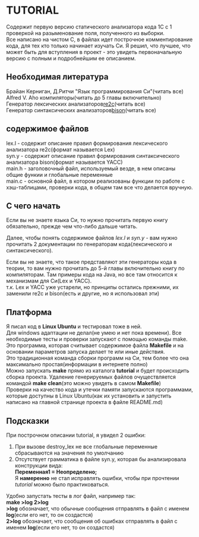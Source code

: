 # TUTORIAL
Содержит первую версию статического анализатора кода 1С с 1 проверкой на разыменование поля, полученного из выборки.  
Все написано на чистом C, в файлах идет построчное комментирование кода, для тех кто только начинает изучать Си.
Я решил, что лучшее, что может быть для вступления в проект - это увидеть первоначальную версию с полным и подробнейшим ее описанием.
## Необходимая литература
Брайан Керниган, Д.Ритчи "Язык программирования Си"(читать все)  
Alfred V. Aho компиляторы(читать до 5 главы включительно)  
Генератор лексических анализаторов[re2c](https://re2c.org/manual/manual_c.html)(читать все)  
Генератор синтаксических анализаторов[bison](https://www.gnu.org/software/bison/manual/bison.html)(читать все)  
## содержимое файлов
lex.l - содержит описание правил формирования лексического анализатора re2c(формат называется Lex)  
syn.y - содержит описание правил формирования синтаксического анализатора bison(формат называется YACC)  
main.h - заголовочный файл, используемый везде, в нем описаны общие функии и глобальные переменные  
main.c - основной файл, в котором реализованы функции по работе с хэш-таблицами, проверки кода,
в общем там все что делается вручную.  
## С чего начать
Если вы не знаете языка Си, то нужно прочитать первую книгу обязательно, прежде чем что-либо дальше читать.

Далее, чтобы понять содержимое файлов *lex.l* и *syn.y* - вам нужно прочитать 2 документации по генераторам кода(лексического и синтаксического).

Если вы не знаете, что такое представляют эти генераторы кода в теории, то вам нужно прочитать до 5-й главы включительно книгу по компиляторам. Там примеры кода на Java, но все там относится к механизмам для Си(Lex и YACC).  
т.к. Lex и YACC уже устарели, но принципы остались прежними, их заменили re2c и bison(есть и другие, но я использовал эти)
## Платформа
Я писал код в **Linux Ubuntu** и тестировал тоже в ней.  
Для windows адаптации не делал(не умею и нет пока времени).
Все необходимые тесты и проверки запускают с помощью команды make.  
Это программа, которая считывает содержимое файла **Makefile** и на основании параметров запуска делает те или иные действия.  
Это традиционная команда сборки программ на Си, тем более что она максимально простая(информации в интернете полно)  
Можно запускать **make** прямо из каталога **tutorial** и будет происходить сборка проекта.
Удаление генерируемых файлов очуществляется командой **make clean**(это можно увидеть в самом **Makefile**)  
Проверки на качество кода и утечки памяти запускаются программами, которые доступны в Linux Ubuntu(как их установить и запустить написано на главной странице проекта в файле README.md)  
## Подсказки
При построчном описании tutorial, я увидел 2 ошибки:  
1. При вызове destroy_lex не все глобальные переменные сбрасываются на значения по умолчанию  
2. Отсутствует грамматика в файле syn.y, которая бы анализировала конструкции вида:  
**Переменная1 = Неопределено;**  
Я **намеренно** не стал исправлять ошибки, чтобы при прочтении *tutorial* можно было практиковаться.     

Удобно запустать тесты в лог файл, например так:  
**make >log 2>log**  
**>log** обозначает, что обычные сообщения отправлять в файл с именем **log**(если его нет, то он создастся)  
**2>log** обозначает, что сообщения об ошибках отправлять в файл с именем **log**(если его нет, то он создастся)  


